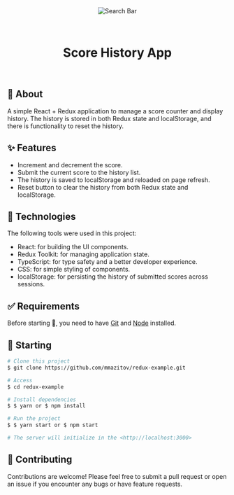 <div align="center" id="top"> 
  <img src="./.github/app.gif" alt="Search Bar" />

  &#xa0;

  <!-- <a href="https://searchbar.netlify.app">Demo</a> -->
</div>

<h1 align="center">Score History App</h1>
<br>

## 🎯 About ##

A simple React + Redux application to manage a score counter and display history. The history is stored in both Redux state and localStorage, and there is functionality to reset the history.


## ✨ Features ##

- Increment and decrement the score.
- Submit the current score to the history list.
- The history is saved to localStorage and reloaded on page refresh.
- Reset button to clear the history from both Redux state and localStorage.

## 🚀 Technologies ##

The following tools were used in this project:

- React: for building the UI components.
- Redux Toolkit: for managing application state.
- TypeScript: for type safety and a better developer experience.
- CSS: for simple styling of components.
- localStorage: for persisting the history of submitted scores across sessions.

## ✅ Requirements ##

Before starting :checkered_flag:, you need to have [Git](https://git-scm.com) and [Node](https://nodejs.org/en/) installed.

## 🏁 Starting ##

```bash
# Clone this project
$ git clone https://github.com/mmazitov/redux-example.git

# Access
$ cd redux-example

# Install dependencies
$ $ yarn or $ npm install

# Run the project
$ $ yarn start or $ npm start

# The server will initialize in the <http://localhost:3000>
```

## 🤝 Contributing ##

Contributions are welcome! Please feel free to submit a pull request or open an issue if you encounter any bugs or have feature requests.
